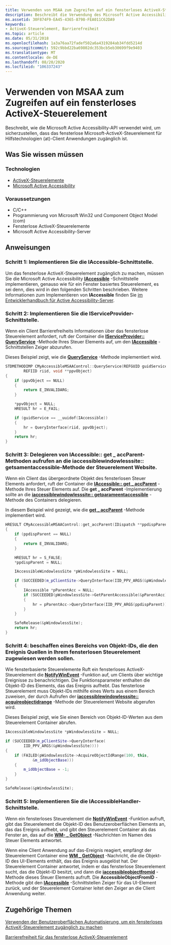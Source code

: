 ```yaml
---
title: Verwenden von MSAA zum Zugreifen auf ein fensterloses ActiveX-Steuerelement
description: Beschreibt die Verwendung des Microsoft Active Accessibility \ 32; API, um sicherzustellen, dass das fensterlose Microsoft-ActiveX-Steuerelement für Hilfstechnologien (at)-Client Anwendungen zugänglich ist.
ms.assetid: 30F874F9-EA45-4365-8798-FEA011C62DA9
keywords:
- ActiveX-Steuerelement, Barrierefreiheit
ms.topic: article
ms.date: 05/31/2018
ms.openlocfilehash: 1a3a76aa72fadef502a6a4319284ab34fdd5214d
ms.sourcegitcommit: 592c9bbd22ba69802dc353bcb5eb30699f9e9403
ms.translationtype: MT
ms.contentlocale: de-DE
ms.lasthandoff: 08/20/2020
ms.locfileid: "106337243"
---
```

# <a name="use-msaa-to-make-a-windowless-activex-control-accessible"></a>Verwenden von MSAA zum Zugreifen auf ein fensterloses ActiveX-Steuerelement

Beschreibt, wie die Microsoft Active Accessibility-API verwendet wird, um sicherzustellen, dass das fensterlose Microsoft-ActiveX-Steuerelement für Hilfstechnologien (at)-Client Anwendungen zugänglich ist.

## <a name="what-you-need-to-know"></a>Was Sie wissen müssen

### <a name="technologies"></a>Technologien

-   [ActiveX-Steuerelemente](/windows/desktop/com/activex-controls)
-   [Microsoft Active Accessibility](microsoft-active-accessibility.md)

### <a name="prerequisites"></a>Voraussetzungen

-   C/C++
-   Programmierung von Microsoft Win32 und Component Object Model (com)
-   Fensterlose ActiveX-Steuerelemente
-   Microsoft Active Accessibility-Server

## <a name="instructions"></a>Anweisungen

### <a name="step-1-implement-the-iaccessible-interface"></a>Schritt 1: Implementieren Sie die IAccessible-Schnittstelle.

Um das fensterlose ActiveX-Steuerelement zugänglich zu machen, müssen Sie die Microsoft Active Accessibility [**IAccessible**](/windows/desktop/api/oleacc/nn-oleacc-iaccessible) -Schnittstelle implementieren, genauso wie für ein Fenster basiertes Steuerelement, es sei denn, dies wird in den folgenden Schritten beschrieben. Weitere Informationen zum Implementieren von **IAccessible** finden Sie [im Entwicklerhandbuch für Active Accessibility-Server](developer-s-guide-for-active-accessibility-servers.md).

### <a name="step-2-implement-the-iserviceprovider-interface"></a>Schritt 2: Implementieren Sie die IServiceProvider-Schnittstelle.

Wenn ein Client Barrierefreiheits Informationen über das fensterlose Steuerelement anfordert, ruft der Container die [**IServiceProvider:: QueryService**](/previous-versions/windows/internet-explorer/ie-developer/platform-apis/cc678966(v=vs.85)) -Methode Ihres Steuer Elements auf, um den [**IAccessible**](/windows/desktop/api/oleacc/nn-oleacc-iaccessible) -Schnittstellen Zeiger abzurufen.

Dieses Beispiel zeigt, wie die [**QueryService**](/previous-versions/windows/internet-explorer/ie-developer/platform-apis/cc678966(v=vs.85)) -Methode implementiert wird.


```C++
STDMETHODIMP CMyAccessibleMSAAControl::QueryService(REFGUID guidService, 
        REFIID riid, void **ppvObject)
{      
    if (ppvObject == NULL)
    {
        return E_INVALIDARG;
    }

    *ppvObject = NULL;  
    HRESULT hr = E_FAIL;  

    if (guidService == __uuidof(IAccessible))
    {  
        hr = QueryInterface(riid, ppvObject);  
    }  
    return hr;  
}
```



### <a name="step-3-delegate-iaccessibleget_accparent-method-calls-to-the-control-sites-iaccessiblewindowlesssitegetparentaccessible-method"></a>Schritt 3: Delegieren von IAccessible:: get \_ accParent-Methoden aufrufen an die iaccessiblewindowlesssite:: getsamentaccessible-Methode der Steuerelement Website.

Wenn ein Client das übergeordnete Objekt des fensterlosen Steuer Elements anfordert, ruft der Container die [**IAccessible:: get \_ accParent**](/windows/desktop/api/Oleacc/nf-oleacc-iaccessible-get_accparent) -Methode Ihres Steuer Elements auf. Die **get \_ accParent** -Implementierung sollte an die [**iaccessiblewindowlesssite:: getparameentaccessible**](/windows/desktop/api/oleacc/nf-oleacc-iaccessiblewindowlesssite-getparentaccessible) -Methode des Containers delegieren.

In diesem Beispiel wird gezeigt, wie die [**get \_ accParent**](/windows/desktop/api/Oleacc/nf-oleacc-iaccessible-get_accparent) -Methode implementiert wird.


```C++
HRESULT CMyAccessibleMSAAControl::get_accParent(IDispatch **ppdispParent)  
{  
    if (ppdispParent == NULL)
    {
        return E_INVALIDARG;
    }

    HRESULT hr = S_FALSE;  
    *ppdispParent = NULL;  

    IAccessibleWindowlessSite *pWindowlessSite = NULL;  

    if (SUCCEEDED(m_pClientSite->QueryInterface(IID_PPV_ARGS(&pWindowlessSite))))  
    {  
        IAccessible *pParentAcc = NULL;
        if (SUCCEEDED(pWindowlessSite->GetParentAccessible(&pParentAcc)))
        {
            hr = pParentAcc->QueryInterface(IID_PPV_ARGS(ppdispParent));  
        }
    }  

    SafeRelease(&pWindowlessSite);
    return hr;  
}
```



### <a name="step-4-acquire-a-range-of-object-ids-to-assign-to-the-event-sources-in-your-windowless-control"></a>Schritt 4: beschaffen eines Bereichs von Objekt-IDs, die den Ereignis Quellen in Ihrem fensterlosen Steuerelement zugewiesen werden sollen.

Wie fensterbasierte Steuerelemente Ruft ein fensterloses ActiveX-Steuerelement die [**NotifyWinEvent**](/windows/desktop/api/Winuser/nf-winuser-notifywinevent) -Funktion auf, um Clients über wichtige Ereignisse zu benachrichtigen. Die Funktionsparameter enthalten die Objekt-ID des Elements, das das Ereignis aufhebt. Das fensterlose Steuerelement muss Objekt-IDs mithilfe eines Werts aus einem Bereich zuweisen, der durch Aufrufen der [**iaccessiblewindowlesssite:: acquireobjectidrange**](/windows/desktop/api/oleacc/nf-oleacc-iaccessiblewindowlesssite-acquireobjectidrange) -Methode der Steuerelement Website abgerufen wird.

Dieses Beispiel zeigt, wie Sie einen Bereich von Objekt-ID-Werten aus dem Steuerelement Container abrufen.


```C++
IAccessibleWindowlessSite *pWindowlessSite = NULL;

if (SUCCEEDED(m_pClientSite->QueryInterface(
        IID_PPV_ARGS(&pWindowlessSite))))  
{  
    if (FAILED(pWindowlessSite->AcquireObjectIdRange(100, this, 
            &m_idObjectBase)))  
    {  
        m_idObjectBase = -1;  
    } 
}

SafeRelease(&pWindowlessSite);
```



### <a name="step-5-implement-the-iaccessiblehandler-interface"></a>Schritt 5: Implementieren Sie die IAccessibleHandler-Schnittstelle.

Wenn ein fensterloses Steuerelement die [**NotifyWinEvent**](/windows/desktop/api/Winuser/nf-winuser-notifywinevent) -Funktion aufruft, gibt das Steuerelement die Objekt-ID des Benutzeroberflächen Elements an, das das Ereignis aufhebt, und gibt den Steuerelement Container als das Fenster an, das auf die [**WM- \_ GetObject**](wm-getobject.md) -Nachrichten im Namen des Steuer Elements antwortet.

Wenn eine Client Anwendung auf das-Ereignis reagiert, empfängt der Steuerelement Container eine [**WM \_ GetObject**](wm-getobject.md) -Nachricht, die die Objekt-ID des UI-Elements enthält, das das Ereignis ausgelöst hat. Der Steuerelement Container antwortet, indem er das fensterlose Steuerelement sucht, das die Objekt-ID besitzt, und dann die [**iaccessibleobjectfromid**](/windows/desktop/api/Oleacc/nf-oleacc-iaccessiblehandler-accessibleobjectfromid) -Methode dieses Steuer Elements aufruft. Die **AccessibleObjectFromID** -Methode gibt den [**IAccessible**](/windows/desktop/api/oleacc/nn-oleacc-iaccessible) -Schnittstellen Zeiger für das UI-Element zurück, und der Steuerelement Container leitet den Zeiger an die Client Anwendung weiter.

## <a name="related-topics"></a>Zugehörige Themen

<dl> <dt>

[Verwenden der Benutzeroberflächen Automatisierung, um ein fensterloses ActiveX-Steuerelement zugänglich zu machen](use-ui-automation-to-make-an-windowless-activex-control-accessible.md)
</dt> <dt>

[Barrierefreiheit für das fensterlose ActiveX-Steuerelement](windowless-activex-control-accessibility.md)
</dt> </dl>

 

 